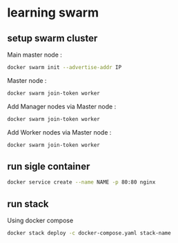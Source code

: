 # learning swarm

## setup swarm cluster

Main master node :

```bash
docker swarm init --advertise-addr IP
```

Master node :

```bash
docker swarm join-token worker
```

Add Manager nodes via Master node :

```bash
docker swarm join-token worker
```

Add Worker nodes via Master node :

```bash
docker swarm join-token worker
```

## run sigle container

```bash
docker service create --name NAME -p 80:80 nginx
```

## run stack

Using docker compose

```bash
docker stack deploy -c docker-compose.yaml stack-name
```
